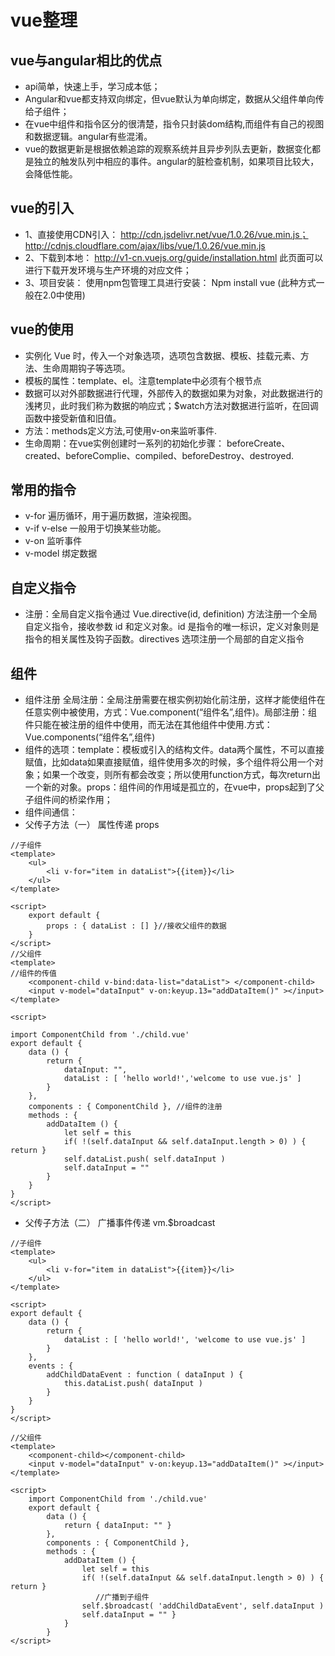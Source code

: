 # vue整理
## vue与angular相比的优点
* api简单，快速上手，学习成本低；
* Angular和vue都支持双向绑定，但vue默认为单向绑定，数据从父组件单向传给子组件；
* 在vue中组件和指令区分的很清楚，指令只封装dom结构,而组件有自己的视图和数据逻辑。angular有些混淆。
* vue的数据更新是根据依赖追踪的观察系统并且异步列队去更新，数据变化都是独立的触发队列中相应的事件。angular的脏检查机制，如果项目比较大，会降低性能。
## vue的引入
* 1、直接使用CDN引入：
	   http://cdn.jsdelivr.net/vue/1.0.26/vue.min.js；
       http://cdnjs.cloudflare.com/ajax/libs/vue/1.0.26/vue.min.js
* 2、下载到本地：
      http://v1-cn.vuejs.org/guide/installation.html 
      此页面可以进行下载开发环境与生产环境的对应文件；
* 3、项目安装：
      使用npm包管理工具进行安装：
      Npm install vue   (此种方式一般在2.0中使用) 
## vue的使用
* 实例化 Vue 时，传入一个对象选项，选项包含数据、模板、挂载元素、方法、生命周期钩子等选项。
* 模板的属性：template、el。注意template中必须有个根节点
* 数据可以对外部数据进行代理，外部传入的数据如果为对象，对此数据进行的浅拷贝，此时我们称为数据的响应式；$watch方法对数据进行监听，在回调函数中接受新值和旧值。
* 方法：methods定义方法,可使用v-on来监听事件.
* 生命周期：在vue实例创建时一系列的初始化步骤：
      beforeCreate、created、beforeComplie、compiled、beforeDestroy、destroyed.
## 常用的指令
* v-for 遍历循环，用于遍历数据，渲染视图。
* v-if v-else 一般用于切换某些功能。
* v-on 监听事件
* v-model 绑定数据
## 自定义指令
* 注册：全局自定义指令通过 Vue.directive(id, definition) 方法注册一个全局自定义指令，接收参数 id 和定义对象。id 是指令的唯一标识，定义对象则是指令的相关属性及钩子函数。directives 选项注册一个局部的自定义指令
## 组件
* 组件注册  全局注册：全局注册需要在根实例初始化前注册，这样才能使组件在任意实例中被使用，方式：Vue.component(“组件名”,组件)。局部注册：组件只能在被注册的组件中使用，而无法在其他组件中使用.方式：Vue.components(“组件名”,组件)
* 组件的选项：template：模板或引入的结构文件。data两个属性，不可以直接赋值，比如data如果直接赋值，组件使用多次的时候，多个组件将公用一个对象；如果一个改变，则所有都会改变；所以使用function方式，每次return出一个新的对象。props：组件间的作用域是孤立的，在vue中，props起到了父子组件间的桥梁作用；
* 组件间通信：
* 父传子方法（一） 属性传递 props
```
//子组件
<template> 
    <ul>
        <li v-for="item in dataList">{{item}}</li>
    </ul> 
</template>

<script>
    export default { 
        props : { dataList : [] }//接收父组件的数据
    }
</script>
//父组件
<template>
//组件的传值
    <component-child v-bind:data-list="dataList"> </component-child> 
    <input v-model="dataInput" v-on:keyup.13="addDataItem()" ></input>
</template>

<script>

import ComponentChild from './child.vue'
export default { 
    data () { 
        return { 
            dataInput: "", 
            dataList : [ 'hello world!','welcome to use vue.js' ] 
        } 
    }, 
    components : { ComponentChild }, //组件的注册
    methods : { 
        addDataItem () { 
            let self = this 
            if( !(self.dataInput && self.dataInput.length > 0) ) { return } 
            self.dataList.push( self.dataInput ) 
            self.dataInput = "" 
        } 
    }
}
</script>
```
* 父传子方法（二） 广播事件传递 vm.$broadcast
```
//子组件
<template> 
    <ul> 
        <li v-for="item in dataList">{{item}}</li> 
    </ul> 
</template>

<script>
export default { 
    data () { 
        return { 
            dataList : [ 'hello world!', 'welcome to use vue.js' ] 
        } 
    }, 
    events : { 
        addChildDataEvent : function ( dataInput ) { 
            this.dataList.push( dataInput ) 
        } 
    }
}
</script>

//父组件
<template> 
    <component-child></component-child> 
    <input v-model="dataInput" v-on:keyup.13="addDataItem()" ></input>
</template>

<script>
    import ComponentChild from './child.vue'
    export default { 
        data () { 
            return { dataInput: "" } 
        }, 
        components : { ComponentChild }, 
        methods : { 
            addDataItem () { 
                let self = this 
                if( !(self.dataInput && self.dataInput.length > 0) ) { return } 
                   //广播到子组件 
                self.$broadcast( 'addChildDataEvent', self.dataInput ) 
                self.dataInput = "" } 
            }
        }
</script>
```